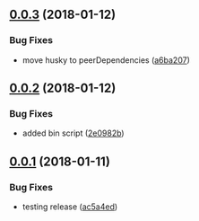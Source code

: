 <a name="0.0.3"></a>
## [0.0.3](https://github.com/dxcli/dev-commitmsg/compare/2e0982b9691b0a3f94c84dcbc76ea3a01468d3f7...v0.0.3) (2018-01-12)


### Bug Fixes

* move husky to peerDependencies ([a6ba207](https://github.com/dxcli/dev-commitmsg/commit/a6ba207))

<a name="0.0.2"></a>
## [0.0.2](https://github.com/dxcli/dev-commitmsg/compare/ac5a4edd20cfe76bfdde913704e6ae2db1c71b8c...v0.0.2) (2018-01-12)


### Bug Fixes

* added bin script ([2e0982b](https://github.com/dxcli/dev-commitmsg/commit/2e0982b))

<a name="0.0.1"></a>
## [0.0.1](https://github.com/dxcli/dev-commitmsg/compare/v0.0.0...v0.0.1) (2018-01-11)


### Bug Fixes

* testing release ([ac5a4ed](https://github.com/dxcli/dev-commitmsg/commit/ac5a4ed))
